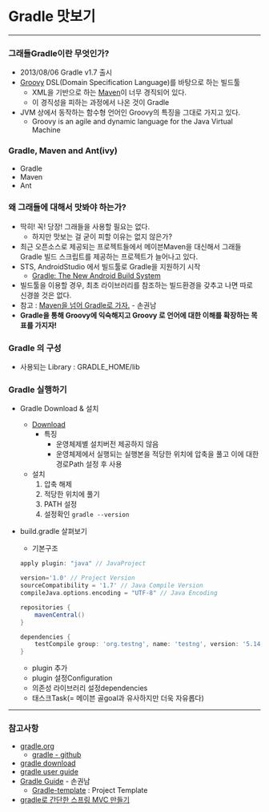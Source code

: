 Gradle 맛보기
===========

*****

### 그래들Gradle이란 무엇인가?
* 2013/08/06 Gradle v1.7 출시
* [Groovy](http://groovy.codehaus.org/) DSL(Domain Specification Language)를 바탕으로 하는 빌드툴
    * XML을 기반으로 하는 [Maven](http://maven.apache.org/)이 너무 경직되어 있다.
    * 이 경직성을 피하는 과정에서 나온 것이 Gradle
* JVM 상에서 동작하는 함수형 언어인 Groovy의 특징을 그대로 가지고 있다.
    * Groovy is an agile and dynamic language for the Java Virtual Machine
    

### Gradle, Maven and Ant(ivy)
* Gradle
* Maven
* Ant

### 왜 그래들에 대해서 맛봐야 하는가?
* 딱히! 꼭! 당장! 그래들을 사용할 필요는 없다.
    * 하지만 맛보는 걸 굳이 피할 이유는 없지 않은가?
* 최근 오픈소스로 제공되는 프로젝트들에서 메이븐Maven을 대신해서 그래들Gradle 빌드 스크립트를 제공하는 프로젝트가 늘어나고 있다.
* STS, AndroidStudio 에서 빌드툴로 Gradle을 지원하기 시작
    * [Gradle: The New Android Build System](http://www.gradleware.com/resources/tech/android)
* 빌드툴을 이용할 경우, 최초 라이브러리를 참조하는 빌드환경을 갖추고 나면 따로 신경쓸 것은 없다.
* 참고 : [Maven을 넘어 Gradle로 가자.](http://kwon37xi.egloos.com/4747016) - 손권남
* **Gradle을 통해 Groovy에 익숙해지고 Groovy 로 언어에 대한 이해를 확장하는 목표를 가지자!**


### Gradle 의 구성
* 사용되는 Library : GRADLE_HOME/lib

### Gradle 실행하기
* Gradle Download & 설치
	* [Download](http://www.gradle.org/downloads)
		- 특징
			- 운영체제별 설치버전 제공하지 않음
			- 운영체제에서 실행되는 실행본을 적당한 위치에 압축을 풀고 이에 대한 경로Path 설정 후 사용
	* 설치
		1. 압축 해제
		2. 적당한 위치에 풀기
		3. PATH 설정
		4. 설정확인
			<code>gradle --version</code>
* build.gradle 살펴보기
	* 기본구조
	
    ``` groovy
	apply plugin: "java" // JavaProject

	version='1.0' // Project Version
	sourceCompatibility = '1.7' // Java Compile Version
	compileJava.options.encoding = "UTF-8" // Java Encoding

	repositories {
	    mavenCentral()
	}

	dependencies {
	    testCompile group: 'org.testng', name: 'testng', version: '5.14+'
	}
    ```
    
	* plugin 추가
	* plugin 설정Configuration
	* 의존성 라이브러리 설정dependencies
	* 태스크Task(= 메이븐 골goal과 유사하지만 더욱 자유롭다)

*****

### 참고사항
* [gradle.org](http://www.gradle.org/)
    * [gradle - github](https://github.com/gradle/gradle)
* [gradle download](http://www.gradle.org/downloads)
* [gradle user guide](http://www.gradle.org/docs/current/userguide/userguide.html)
* [Gradle Guide](http://wiki.kwonnam.pe.kr/gradle) - 손권남
    * [Gradle-template](https://github.com/townsfolk/gradle-templates) : Project Template
* [gradle로 간단한 스프링 MVC 만들기](http://arawn.github.io/blog/2012/08/28/gradle-springmvc-project/)